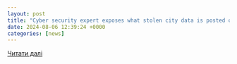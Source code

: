 ```yaml
---
layout: post
title: "Cyber security expert exposes what stolen city data is posted on dark web by hackers"
date: 2024-08-06 12:39:24 +0000
categories: [news]
---
```


[Читати далі](https://abc6onyourside.com/news/local/cyber-security-expert-exposes-what-stolen-city-data-is-posted-on-dark-web-by-hackers)
